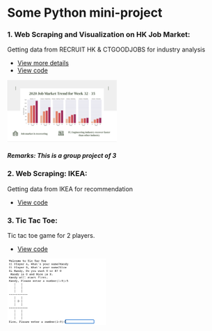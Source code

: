 # Some Python mini-project

### 1. **Web Scraping and Visualization on HK Job Market:**
Getting data from RECRUIT HK & CTGOODJOBS for industry analysis
* [View more details](./WebScraping-JobMarketTrend)
* [View code](./WebScraping-JobMarketTrend/recruit-hk-analysis.ipynb)
<img src="./WebScraping-JobMarketTrend/job2.png" width=50%/>
<h5>Remarks: This is a group project of 3</h5>

### 2. **Web Scraping: IKEA:**
Getting data from IKEA for recommendation
* [View code](./WebScraping-IKEAHK/ikea_scraping.ipynb)
   

### 3. **Tic Tac Toe:**
Tic tac toe game for 2 players.
   * [View code](./TicTacToe/Tic_Tac_Toe.ipynb)
   <img src="./TicTacToe/sample.png" width=45%/>
